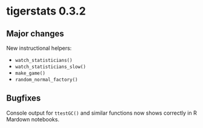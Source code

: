 # tigerstats 0.3.2

## Major changes

New instructional helpers:

* `watch_statisticians()`
* `watch_statisticians_slow()`
* `make_game()`
* `random_normal_factory()`


## Bugfixes

Console output for `ttestGC()` and similar functions now shows correctly in
R Mardown notebooks.